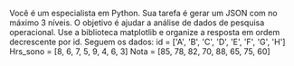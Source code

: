 Você é um especialista em Python. Sua tarefa é gerar um JSON com no máximo 3 níveis. O objetivo é ajudar a análise de dados de pesquisa operacional. Use a biblioteca matplotlib e organize a resposta em ordem decrescente por id. Seguem os dados:
id = ['A', 'B', 'C', 'D', 'E', 'F', 'G', 'H']
Hrs_sono = [8, 6, 7, 5, 9, 4, 6, 3]
Nota = [85, 78, 82, 70, 88, 65, 75, 60]